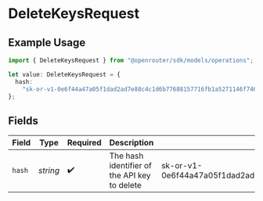 # DeleteKeysRequest

## Example Usage

```typescript
import { DeleteKeysRequest } from "@openrouter/sdk/models/operations";

let value: DeleteKeysRequest = {
  hash:
    "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",
};
```

## Fields

| Field                                                                     | Type                                                                      | Required                                                                  | Description                                                               | Example                                                                   |
| ------------------------------------------------------------------------- | ------------------------------------------------------------------------- | ------------------------------------------------------------------------- | ------------------------------------------------------------------------- | ------------------------------------------------------------------------- |
| `hash`                                                                    | *string*                                                                  | :heavy_check_mark:                                                        | The hash identifier of the API key to delete                              | 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 |